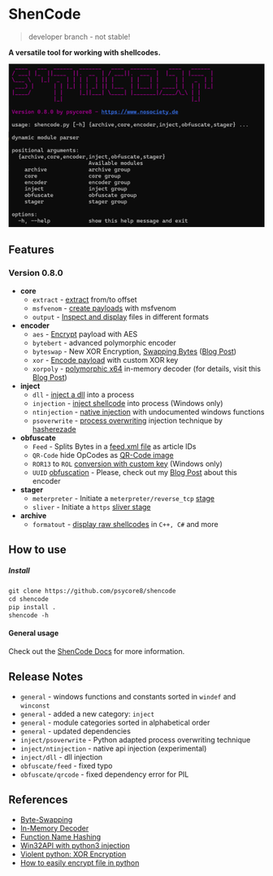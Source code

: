 # ShenCode

> developer branch - not stable!

**A versatile tool for working with shellcodes.**

![](shencode-080.png)

## Features

### Version 0.8.0

- **core**
	- `extract` - [extract](https://www.heckhausen.it/shencode/wiki/core/extract) from/to offset
	- `msfvenom` - [create payloads](https://www.heckhausen.it/shencode/wiki/core/msfvenom)  with msfvenom
	- `output` - [Inspect and display](https://www.heckhausen.it/shencode/wiki/core/output) files in different formats
- **encoder**
	- `aes` - [Encrypt](https://www.heckhausen.it/shencode/wiki/encoder/aes) payload with AES
	- `bytebert` - advanced polymorphic encoder
	- `byteswap` - New XOR Encryption, [Swapping Bytes](https://www.heckhausen.it/shencode/wiki/encoder/byteswap) ([Blog Post](https://www.nosociety.de/en:it-security:blog:obfuscation_byteswapping))
	- `xor` - [Encode payload](https://www.heckhausen.it/shencode/wiki/encoder/xor) with custom XOR key
	- `xorpoly` - [polymorphic x64](https://www.heckhausen.it/shencode/wiki/encoder/xorpoly) in-memory decoder (for details, visit this [Blog Post](https://www.nosociety.de/en:it-security:blog:obfuscation_polymorphic_in_memory_decoder))
- **inject**
	- `dll` - [inject a dll](https://www.heckhausen.it/shencode/wiki/inject/dll) into a process
	- `injection` - [inject shellcode](https://www.heckhausen.it/shencode/wiki/inject/injection) into process (Windows only)
	- `ntinjection` - [native injection](https://www.heckhausen.it/shencode/wiki/inject/ntinjection) with undocumented windows functions
	- `psoverwrite` - [process overwriting](https://www.heckhausen.it/shencode/wiki/inject/psoverwrite) injection technique by [hasherezade](https://github.com/hasherezade/process_overwriting)
- **obfuscate**
	- `Feed` - Splits Bytes in a [feed.xml file](https://www.heckhausen.it/shencode/wiki/obfuscate/feed) as article IDs
	- `QR-Code` hide OpCodes as [QR-Code image](https://www.heckhausen.it/shencode/wiki/obfuscate/qrcode)
	- `ROR13` to `ROL` [conversion with custom key](https://www.heckhausen.it/shencode/wiki/obfuscate/rolhash) (Windows only)
	- `UUID` [obfuscation](https://www.heckhausen.it/shencode/wiki/obfuscate/uuid) - Please, check out my [Blog Post](https://www.nosociety.de/en:it-security:blog:obfuscation_shellcode_als_uuids_tarnen_-_teil_1) about this encoder
-  **stager**
	- `meterpreter` - Initiate a `meterpreter/reverse_tcp` [stage](https://www.heckhausen.it/shencode/wiki/stager/meterpreter)
	- `sliver` - Initiate a `https` [sliver stage](https://www.heckhausen.it/shencode/wiki/stager/sliver)
- **archive**
	- `formatout` - [display raw shellcodes](https://www.heckhausen.it/shencode/wiki/core/formatout) in `C++, C#` and more

## How to use

##### Install

```shell
git clone https://github.com/psycore8/shencode
cd shencode
pip install .
shencode -h
```

#### General usage

Check out the [ShenCode Docs](https://heckhausen.it/shencode/wiki/) for more information.

## Release Notes

- `general` - windows functions and constants sorted in `windef` and `winconst`
- `general` - added a new category: `inject`
- `general` - module categories sorted in alphabetical order
- `general` - updated dependencies
- `inject/psoverwrite` - Python adapted process overwriting technique 
- `inject/ntinjection` - native api injection (experimental)
- `inject/dll` - dll injection
- `obfuscate/feed` - fixed typo
- `obfuscate/qrcode` - fixed dependency error for PIL

## References

- [Byte-Swapping](https://www.nosociety.de/en:it-security:blog:obfuscation_byteswapping)
- [In-Memory Decoder](https://www.nosociety.de/en:it-security:blog:obfuscation_polymorphic_in_memory_decoder)
- [Function Name Hashing](https://www.bordergate.co.uk/function-name-hashing/)
- [Win32API with python3 injection](https://systemweakness.com/win32api-with-python3-part-iii-injection-6dd3c1b99c90)
- [Violent python: XOR Encryption](https://samsclass.info/124/proj14/VPxor.htm)
- [How to easily encrypt file in python](https://www.stackzero.net/how-to-easily-encrypt-file-in-python/)
